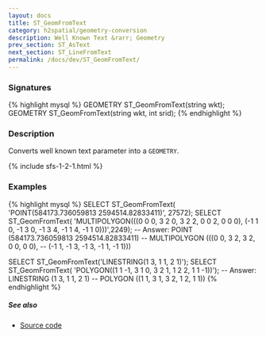 ```yaml
---
layout: docs
title: ST_GeomFromText
category: h2spatial/geometry-conversion
description: Well Known Text &rarr; Geometry
prev_section: ST_AsText
next_section: ST_LineFromText
permalink: /docs/dev/ST_GeomFromText/
---
```


### Signatures

{% highlight mysql %}
GEOMETRY ST_GeomFromText(string wkt);
GEOMETRY ST_GeomFromText(string wkt, int srid);
{% endhighlight %}

### Description

Converts well known text parameter into a `GEOMETRY`.

{% include sfs-1-2-1.html %}

### Examples

{% highlight mysql %}
SELECT ST_GeomFromText(
    'POINT(584173.736059813 2594514.82833411)', 27572);
SELECT ST_GeomFromText(
    'MULTIPOLYGON(((0 0 0, 3 2 0, 3 2 2, 0 0 2, 0 0 0),
    (-1 1 0, -1 3 0, -1 3 4, -1 1 4, -1 1 0)))',2249);
-- Answer: POINT (584173.736059813 2594514.82833411)
--  MULTIPOLYGON (((0 0, 3 2, 3 2, 0 0, 0 0), 
--  (-1 1, -1 3, -1 3, -1 1, -1 1)))

SELECT ST_GeomFromText('LINESTRING(1 3, 1 1, 2 1)');
SELECT ST_GeomFromText(
    'POLYGON((1 1 -1, 3 1 0, 3 2 1, 1 2 2, 1 1 -1))');
-- Answer: LINESTRING (1 3, 1 1, 2 1)
--  POLYGON ((1 1, 3 1, 3 2, 1 2, 1 1))
{% endhighlight %}

##### See also

* <a href="https://github.com/irstv/H2GIS/blob/master/h2spatial/src/main/java/org/h2gis/h2spatial/internal/function/spatial/convert/ST_GeomFromText.java" target="_blank">Source code</a>
